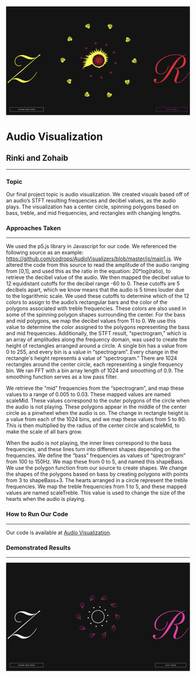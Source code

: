![audio off](Assets/audio_playing.png)

# Audio Visualization

## Rinki and Zohaib

---

### Topic

Our final project topic is audio visualization. We created visuals based off of an audio’s STFT resulting frequencies and decibel values, as the audio plays. The visualization has a center circle, spinning polygons based on bass, treble, and mid frequencies, and rectangles with changing lengths.

### Approaches Taken

---

We used the p5.js library in Javascript for our code. We referenced the following source as an example: https://github.com/codrops/AudioVisualizers/blob/master/js/main1.js. We altered the code from this source to read the amplitude of the audio ranging from [0,1], and used this as the ratio in the equation: 20*log(ratio), to retrieve the decibel value of the audio. We then mapped the decibel value to 12 equidistant cutoffs for the decibel range -60 to 0. These cutoffs are 5 decibels apart, which we know means that the audio is 5 times louder due to the logarithmic scale. We used these cutoffs to determine which of the 12 colors to assign to the audio’s rectangular bars and the color of the polygons associated with treble frequencies. These colors are also used in some of the spinning polygon shapes surrounding the center. For the bass and mid polygons, we map the decibel values from 11 to 0. We use this value to determine the color assigned to the polygons representing the bass and mid frequencies.
Additionally, the STFT result, “spectrogram,” which is an array of amplitudes along the frequency domain, was used to create the height of rectangles arranged around a circle. A single bin has a value from 0 to 255, and every bin is a value in “spectrogram”. Every change in the rectangle's height represents a value of “spectrogram.” There are 1024 rectangles around the center circle, each representing a single frequency bin. We ran FFT with a bin array length of 1024 and smoothing of 0.9. The smoothing function serves as a low pass filter.

We retrieve the “mid” frequencies from the “spectrogram”, and map these values to a range of 0.005 to 0.03. These mapped values are named scaleMid. These values correspond to the outer polygons of the circle when the audio is not playing. These polygons appear in the middle of the center circle as a pinwheel when the audio is on. The change in rectangle height is a value from each of the 1024 bins, and we map these values from 5 to 80. This is then multiplied by the radius of the center circle and scaleMid, to make the scale of all bars grow.

When the audio is not playing, the inner lines correspond to the bass frequencies, and these lines turn into different shapes depending on the frequencies. We define the “bass” frequencies as values of “spectrogram” from 100 to 150Hz. We map these from 0 to 5, and named this shapeBass. We use the polygon function from our source to create shapes. We change the shapes of the polygons based on bass by creating polygons with points from 3 to shapeBass+3.
The hearts arranged in a circle represent the treble frequencies. We map the treble frequencies from 1 to 5, and these mapped values are named scaleTreble. This value is used to change the size of the hearts when the audio is playing.

### How to Run Our Code

---

Our code is available at [Audio Visualization](https://zdon-official.github.io/Audio-Visualization/.).

### Demonstrated Results

---

![audio playing](Assets/audio_off.png)
